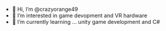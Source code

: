 - 👋 Hi, I’m @crazyorange49
- 👀 I’m interested in game devopment and VR hardware
- 🌱 I’m currently learning ... unity game development and C#

<!---
crazyorange49/crazyorange49 is a ✨ special ✨ repository because its `README.md` (this file) appears on your GitHub profile.
You can click the Preview link to take a look at your changes.
--->
